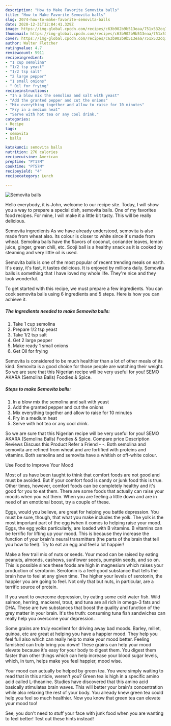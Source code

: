 ```yaml
---
description: "How to Make Favorite Semovita balls"
title: "How to Make Favorite Semovita balls"
slug: 2074-how-to-make-favorite-semovita-balls
date: 2020-12-31T12:04:41.329Z
image: https://img-global.cpcdn.com/recipes/c63b902b9b513eaa/751x532cq70/semovita-balls-recipe-main-photo.jpg
thumbnail: https://img-global.cpcdn.com/recipes/c63b902b9b513eaa/751x532cq70/semovita-balls-recipe-main-photo.jpg
cover: https://img-global.cpcdn.com/recipes/c63b902b9b513eaa/751x532cq70/semovita-balls-recipe-main-photo.jpg
author: Walter Fletcher
ratingvalue: 4.7
reviewcount: 5911
recipeingredient:
- "1 cup semolina"
- "1/2 tsp yeast"
- "1/2 tsp salt"
- "2 large pepper"
- "1 small onions"
- " Oil for frying"
recipeinstructions:
- "In a blow mix the semolina and salt with yeast"
- "Add the granted pepper and cut the onions"
- "Mix everything together and allow to raise for 10 minutes"
- "Fry in a medium heat"
- "Serve with hot tea or any cool drink."
categories:
- Recipe
tags:
- semovita
- balls

katakunci: semovita balls 
nutrition: 276 calories
recipecuisine: American
preptime: "PT17M"
cooktime: "PT57M"
recipeyield: "4"
recipecategory: Lunch

---
```



![Semovita balls](https://img-global.cpcdn.com/recipes/c63b902b9b513eaa/751x532cq70/semovita-balls-recipe-main-photo.jpg)

Hello everybody, it is John, welcome to our recipe site. Today, I will show you a way to prepare a special dish, semovita balls. One of my favorites food recipes. For mine, I will make it a little bit tasty. This will be really delicious.

Semovita ingredients As we have already understood, semovita is also made from wheat also. Its colour is closer to white since it&#39;s made from wheat. Semolina balls have the flavors of coconut, coriander leaves, lemon juice, ginger, green chili, etc. Sooji ball is a healthy snack as it is cooked by steaming and very little oil is used.

Semovita balls is one of the most popular of recent trending meals on earth. It's easy, it's fast, it tastes delicious. It is enjoyed by millions daily. Semovita balls is something that I have loved my whole life. They're nice and they look wonderful.


To get started with this recipe, we must prepare a few ingredients. You can cook semovita balls using 6 ingredients and 5 steps. Here is how you can achieve it.

<!--inarticleads1-->

##### The ingredients needed to make Semovita balls:

1. Take 1 cup semolina
1. Prepare 1/2 tsp yeast
1. Take 1/2 tsp salt
1. Get 2 large pepper
1. Make ready 1 small onions
1. Get  Oil for frying


Semovita is considered to be much healthier than a lot of other meals of its kind. Semovita is a good choice for those people are watching their weight. So we are sure that this Nigerian recipe will be very useful for you! SEMO AKARA (Semolina Balls) Foodies &amp; Spice. 

<!--inarticleads2-->

##### Steps to make Semovita balls:

1. In a blow mix the semolina and salt with yeast
1. Add the granted pepper and cut the onions
1. Mix everything together and allow to raise for 10 minutes
1. Fry in a medium heat
1. Serve with hot tea or any cool drink.


So we are sure that this Nigerian recipe will be very useful for you! SEMO AKARA (Semolina Balls) Foodies &amp; Spice. Compare price Description Reviews Discuss this Product Refer a Friend - -. Both semolina and semovita are refined from wheat and are fortified with proteins and vitamins. Both semolina and semovita have a whitish or off-white colour. 

Use Food to Improve Your Mood


Most of us have been taught to think that comfort foods are not good and must be avoided. But if your comfort food is candy or junk food this is true. Other times, however, comfort foods can be completely healthy and it's good for you to eat them. There are some foods that actually can raise your moods when you eat them. When you are feeling a little down and are in need of an emotional boost, try a couple of these.

Eggs, would you believe, are great for helping you battle depression. You must be sure, though, that what you make includes the yolk. The yolk is the most important part of the egg iwhen it comes to helping raise your mood. Eggs, the egg yolks particularly, are loaded with B vitamins. B vitamins can be terrific for lifting up your mood. This is because they increase the function of your brain's neural transmitters (the parts of the brain that tell you how to feel). Try to eat an egg and feel a lot happier!

Make a few trail mix of nuts or seeds. Your mood can be raised by eating peanuts, almonds, cashews, sunflower seeds, pumpkin seeds, and so on. This is possible since these foods are high in magnesium which raises your production of serotonin. Serotonin is a feel-good substance that tells the brain how to feel at any given time. The higher your levels of serotonin, the happier you are going to feel. Not only that but nuts, in particular, are a terrific source of protein.

If you want to overcome depression, try eating some cold water fish. Wild salmon, herring, mackerel, trout, and tuna are all rich in omega-3 fats and DHA. These are two substances that boost the quality and function of the grey matter in your brain. It's the truth: consuming tuna fish sandwiches can really help you overcome your depression. 

Some grains are truly excellent for driving away bad moods. Barley, millet, quinoa, etc are great at helping you have a happier mood. They help you feel full also which can really help to make your mood better. Feeling famished can truly bring you down! These grains can help your mood elevate because it's easy for your body to digest them. You digest them faster than other things which can help increase your blood sugar levels, which, in turn, helps make you feel happier, mood wise.

Your mood can actually be helped by green tea. You were simply waiting to read that in this article, weren't you? Green tea is high in a specific amino acid called L-theanine. Studies have discovered that this amino acid basically stimulates brain waves. This will better your brain's concentration while also relaxing the rest of your body. You already knew green tea could help you feel so much healthier. Now you know that green tea can elevate your mood too!

See, you don't need to stuff your face with junk food when you are wanting to feel better! Test out  these hints  instead!

